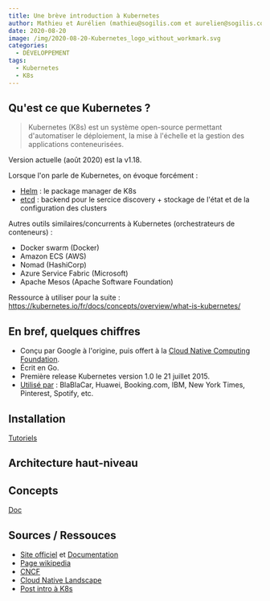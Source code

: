 ```yaml
---
title: Une brève introduction à Kubernetes
author: Mathieu et Aurélien (mathieu@sogilis.com et aurelien@sogilis.com)
date: 2020-08-20
image: /img/2020-08-20-Kubernetes_logo_without_workmark.svg
categories:
  - DÉVELOPPEMENT
tags:
  - Kubernetes
  - K8s
---
```


## Qu'est ce que Kubernetes ?

> Kubernetes (K8s) est un système open-source permettant d'automatiser le déploiement, la mise à l'échelle et la gestion des applications conteneurisées.

Version actuelle (août 2020) est la v1.18.

Lorsque l'on parle de Kubernetes, on évoque forcément :

- [Helm](https://helm.sh/) : le package manager de K8s
- [etcd](https://etcd.io/) : backend pour le sercice discovery + stockage de l'état et de la configuration des clusters

Autres outils similaires/concurrents à Kubernetes (orchestrateurs de conteneurs) :

- Docker swarm (Docker)
- Amazon ECS (AWS)
- Nomad (HashiCorp)
- Azure Service Fabric (Microsoft)
- Apache Mesos (Apache Software Foundation)

Ressource à utiliser pour la suite : https://kubernetes.io/fr/docs/concepts/overview/what-is-kubernetes/

## En bref, quelques chiffres

- Conçu par Google à l'origine, puis offert à la [Cloud Native Computing Foundation](https://www.cncf.io/).
- Écrit en Go.
- Première release Kubernetes version 1.0 le 21 juillet 2015.
- [Utilisé par](https://kubernetes.io/fr/case-studies/) : BlaBlaCar, Huawei, Booking.com, IBM, New York Times, Pinterest, Spotify, etc.

## Installation

[Tutoriels](https://kubernetes.io/fr/docs/tutorials/)

## Architecture haut-niveau

## Concepts

[Doc](https://kubernetes.io/fr/docs/concepts/)

## Sources / Ressouces

- [Site officiel](https://kubernetes.io/fr/) et [Documentation](https://kubernetes.io/fr/docs/home/)
- [Page wikipedia](https://en.wikipedia.org/wiki/Kubernetes)
- [CNCF](https://www.cncf.io/)
- [Cloud Native Landscape](https://landscape.cncf.io/)
- [Post intro à K8s](https://les-tilleuls.coop/fr/blog/article/l-orchestrateur-de-conteneurs-kubernetes-introduction)
